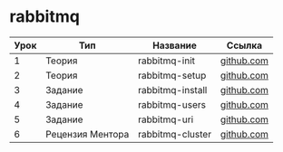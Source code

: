 # rabbitmq

| Урок | Тип              | Название         | Ссылка                            |
| ---- | ---------------- | ---------------- | --------------------------------- |
| 1    | Теория           | rabbitmq-init    | [github.com](./rabbitmq-init/)    |
| 2    | Теория           | rabbitmq-setup   | [github.com](./rabbitmq-setup/)   |
| 3    | Задание          | rabbitmq-install | [github.com](./rabbitmq-install/) |
| 4    | Задание          | rabbitmq-users   | [github.com](./rabbitmq-users/)   |
| 5    | Задание          | rabbitmq-uri     | [github.com](./rabbitmq-uri/)     |
| 6    | Рецензия Ментора | rabbitmq-cluster | [github.com](./rabbitmq-cluster/) |
